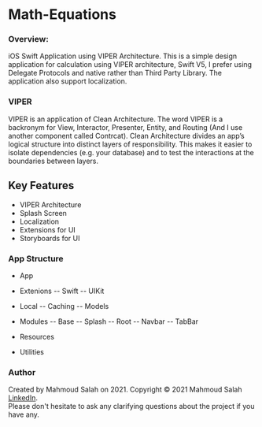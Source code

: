 # Math-Equations

### Overview:
iOS Swift Application using VIPER Architecture.
This is a simple design application for calculation using VIPER architecture, Swift V5, I prefer using Delegate Protocols and native rather than Third Party Library. The application also support localization.

### VIPER
VIPER is an application of Clean Architecture. The word VIPER is a backronym for View, Interactor, Presenter, Entity, and Routing (And I use another component called Contrcat). Clean Architecture divides an app’s logical structure into distinct layers of responsibility. This makes it easier to isolate dependencies (e.g. your database) and to test the interactions at the boundaries between layers.

## Key Features
- VIPER Architecture
- Splash Screen
- Localization
- Extensions for UI
- Storyboards for UI

### App Structure
- App

- Extenions -- Swift -- UIKit

- Local -- Caching -- Models

- Modules -- Base -- Splash -- Root -- Navbar -- TabBar

- Resources

- Utilities

### Author
Created by Mahmoud Salah on 2021. Copyright © 2021 Mahmoud Salah [LinkedIn](https://www.linkedin.com/in/mahmoud-salah-a40465149/).<br/>
Please don't hesitate to ask any clarifying questions about the project if you have any.
